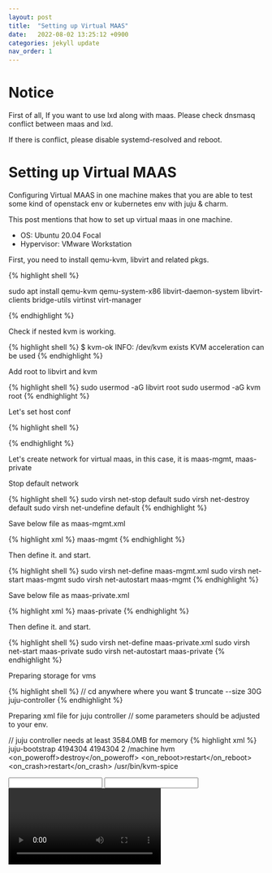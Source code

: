 ```yaml
---
layout: post
title:  "Setting up Virtual MAAS"
date:   2022-08-02 13:25:12 +0900
categories: jekyll update
nav_order: 1
---
```

# Notice
First of all, If you want to use lxd along with maas. 
Please check dnsmasq conflict between maas and lxd.

If there is conflict, please disable systemd-resolved and reboot.


# Setting up Virtual MAAS

Configuring Virtual MAAS in one machine makes that you are able to test some kind of openstack env or kubernetes env with juju & charm.

This post mentions that how to set up virtual maas in one machine.

* OS: Ubuntu 20.04 Focal
* Hypervisor: VMware Workstation


First, you need to install qemu-kvm, libvirt and related pkgs.

{% highlight shell %}

sudo apt install qemu-kvm qemu-system-x86 libvirt-daemon-system 
  libvirt-clients bridge-utils virtinst virt-manager

{% endhighlight %}

Check if nested kvm is working.

{% highlight shell %}
$ kvm-ok
INFO: /dev/kvm exists
KVM acceleration can be used
{% endhighlight %}

Add root to libvirt and kvm

{% highlight shell %}
sudo usermod -aG libvirt root
sudo usermod -aG kvm root
{% endhighlight %}

Let's set host conf

{% highlight shell %}

{% endhighlight %}

Let's create network for virtual maas, in this case, it is maas-mgmt, maas-private

Stop default network

{% highlight shell %}
sudo virsh net-stop default
sudo virsh net-destroy default
sudo virsh net-undefine default
{% endhighlight %}

Save below file as maas-mgmt.xml

{% highlight xml %}
<network connections='13'>
  <name>maas-mgmt</name>
  <forward mode='nat'>
    <nat>
      <port start='1024' end='65535'/>
    </nat>
  </forward>
  <bridge name='virbr1' stp='on' delay='0'/>
  <mac address='52:54:00:c3:11:aa'/>
  <ip address='10.0.0.1' netmask='255.255.255.0'>
  </ip>
</network>
{% endhighlight %}

Then define it. and start.

{% highlight shell %}
sudo virsh net-define maas-mgmt.xml
sudo virsh net-start maas-mgmt
sudo virsh net-autostart maas-mgmt
{% endhighlight %}

Save below file as maas-private.xml

{% highlight xml %}
<network>
  <name>maas-private</name>
  <forward mode='nat'>
    <nat>
      <port start='1024' end='65535'/>
    </nat>
  </forward>
  <bridge name='virbr2' stp='on' delay='0'/>
  <mac address='52:54:01:c3:11:aa'/>
  <ip address='10.1.0.1' netmask='255.255.255.0' />
</network>
{% endhighlight %}

Then define it. and start.

{% highlight shell %}
sudo virsh net-define maas-private.xml
sudo virsh net-start maas-private
sudo virsh net-autostart maas-private
{% endhighlight %}

Preparing storage for vms

{% highlight shell %}
// cd anywhere where you want
$ truncate --size 30G juju-controller
{% endhighlight %}

Preparing xml file for juju controller
// some parameters should be adjusted to your env.

// juju controller needs at least 3584.0MB for memory
{% highlight xml %}
<domain type='kvm' id='76'>
  <name>juju-bootstrap</name>
  <memory unit='KiB'>4194304</memory>
  <currentMemory unit='KiB'>4194304</currentMemory>
  <vcpu placement='static'>2</vcpu>
  <resource>
    <partition>/machine</partition>
  </resource>
  <os>
    <type arch='x86_64' machine='pc-i440fx-wily'>hvm</type>
    <boot dev='network'/>
    <boot dev='hd'/>
  </os>
  <features>
    <acpi/>
    <apic/>
  </features>
  <clock offset='utc'>
    <timer name='rtc' tickpolicy='catchup'/>
    <timer name='pit' tickpolicy='delay'/>
    <timer name='hpet' present='no'/>
  </clock>
  <on_poweroff>destroy</on_poweroff>
  <on_reboot>restart</on_reboot>
  <on_crash>restart</on_crash>
  <pm>
    <suspend-to-mem enabled='no'/>
    <suspend-to-disk enabled='no'/>
  </pm>
  <devices>
    <emulator>/usr/bin/kvm-spice</emulator>
    <disk type='file' device='disk'>
      <driver name='qemu' type='raw' cache='none'/>
      <source file='/home/xtrusia/juju-bootstrap'/>
      <backingStore/>
      <target dev='vda' bus='virtio'/>
      <alias name='virtio-disk0'/>
      <address type='pci' domain='0x0000' bus='0x00' slot='0x05' function='0x0'/>
    </disk>
    <controller type='usb' index='0' model='ich9-ehci1'>
      <alias name='usb'/>
      <address type='pci' domain='0x0000' bus='0x00' slot='0x06' function='0x7'/>
    </controller>
    <controller type='pci' index='0' model='pci-root'>
      <alias name='pci.0'/>
    </controller>
    <interface type='network'>
      <mac address='52:54:00:97:24:01'/>
      <source network='maas-mgmt' bridge='virbr1'/>
      <target dev='vnet12'/>
      <model type='virtio'/>
      <alias name='net0'/>
      <address type='pci' domain='0x0000' bus='0x00' slot='0x04' function='0x0' multifunction='on'/>
    </interface>
    <interface type='network'>
      <mac address='52:54:01:97:24:01'/>
      <source network='maas-private' bridge='virbr2'/>
      <target dev='vnet13'/>
      <model type='virtio'/>
      <alias name='net1'/>
      <address type='pci' domain='0x0000' bus='0x00' slot='0x04' function='0x1'/>
    </interface>
    <serial type='pty'>
      <source path='/dev/pts/14'/>
      <target type='isa-serial' port='0'>
        <model name='isa-serial'/>
      </target>
      <alias name='serial0'/>
    </serial>
    <console type='pty' tty='/dev/pts/14'>
      <source path='/dev/pts/14'/>
      <target type='serial' port='0'/>
      <alias name='serial0'/>
    </console>
    <input type='mouse' bus='ps2'>
      <alias name='input0'/>
          </input>
    <input type='keyboard' bus='ps2'>
      <alias name='input1'/>
    </input>
    <graphics type='vnc' port='5906' autoport='yes' listen='0.0.0.0'>
      <listen type='address' address='0.0.0.0'/>
    </graphics>
    <video>
      <model type='cirrus' vram='16384' heads='1' primary='yes'/>
      <alias name='video0'/>
      <address type='pci' domain='0x0000' bus='0x00' slot='0x02' function='0x0'/>
    </video>
    <memballoon model='virtio'>
      <alias name='balloon0'/>
      <address type='pci' domain='0x0000' bus='0x00' slot='0x08' function='0x0'/>
    </memballoon>
  </devices>
</domain>
{% endhighlight %}

Install MAAS

[Install MAAS](https://maas.io/docs/how-to-install-maas)


Waiting on MAAS image synchronization.

Then you need to add this host as Chassis on MAAS.

![Addded machine for bootstrapping](/assets/images/capture1.png)

You also need to set DHCP for network subnet. Otherwise, you can't let machine boot by PXE

Then this machine needs Commission first.

![Commissioned machine](/assets/images/capture2.png)

Install Juju

[Install Juju](https://juju.is/docs/olm/installing-juju)
[How to use MAAS with Juju](https://juju.is/docs/olm/maas)

When you add credential, there is a part for maas-oauth. then you need to copy below key and paste it to there.

![Commissioned machine](/assets/images/capture2.png)

juju bootstrapping

{% highlight shell %}
xtrusia@xtrusia:~$ juju bootstrap xtrusia
Creating Juju controller "xtrusia-default" on xtrusia/default
Looking for packaged Juju agent version 2.9.35 for amd64
Located Juju agent version 2.9.35-ubuntu-amd64 at
  https://streams.canonical.com/juju/tools/agent/2.9.35/juju-2.9.35-linux-amd64.tgz
Launching controller instance(s) on xtrusia/default...
 - qgamxn (arch=amd64 mem=4G cores=2)  
Installing Juju agent on bootstrap instance
Fetching Juju Dashboard 0.8.1
Waiting for address
Attempting to connect to 10.0.0.254:22
Connected to 10.0.0.254
Running machine configuration script...
Bootstrap agent now started
Contacting Juju controller at 10.0.0.254 to verify accessibility...

Bootstrap complete, controller "xtrusia-default" is now available
Controller machines are in the "controller" model
Initial model "default" added

xtrusia@xtrusia:~$ juju status
Model    Controller       Cloud/Region     Version  SLA          Timestamp
default  xtrusia-default  xtrusia/default  2.9.35   unsupported  03:49:55Z

Model "admin/default" is empty.

{% endhighlight %}
